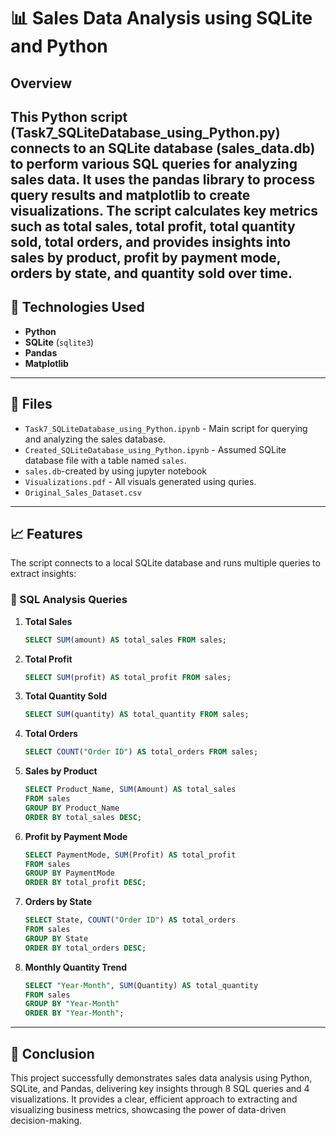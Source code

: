 
# 📊 Sales Data Analysis using SQLite and Python

## Overview

This Python script (Task7_SQLiteDatabase_using_Python.py) connects to an SQLite database (sales_data.db) to perform various SQL queries for analyzing sales data. It uses the pandas library to process query results and matplotlib to create visualizations. The script calculates key metrics such as total sales, total profit, total quantity sold, total orders, and provides insights into sales by product, profit by payment mode, orders by state, and quantity sold over time.
---

## 🔧 Technologies Used

- **Python**
- **SQLite** (`sqlite3`)
- **Pandas**
- **Matplotlib**

---

## 📂 Files

- `Task7_SQLiteDatabase_using_Python.ipynb` - Main script for querying and analyzing the sales database.
- `Created_SQLiteDatabase_using_Python.ipynb`  - Assumed SQLite database file with a table named `sales`.
- `sales.db`-created by using jupyter notebook
- `Visualizations.pdf` - All visuals generated using quries.
- `Original_Sales_Dataset.csv`

---

## 📈 Features

The script connects to a local SQLite database and runs multiple queries to extract insights:

### 📌 SQL Analysis Queries

1. **Total Sales**
   ```sql
   SELECT SUM(amount) AS total_sales FROM sales;
   ```

2. **Total Profit**
   ```sql
   SELECT SUM(profit) AS total_profit FROM sales;
   ```

3. **Total Quantity Sold**
   ```sql
   SELECT SUM(quantity) AS total_quantity FROM sales;
   ```

4. **Total Orders**
   ```sql
   SELECT COUNT("Order ID") AS total_orders FROM sales;
   ```

5. **Sales by Product**
   ```sql
   SELECT Product_Name, SUM(Amount) AS total_sales 
   FROM sales 
   GROUP BY Product_Name 
   ORDER BY total_sales DESC;
   ```

6. **Profit by Payment Mode**
   ```sql
   SELECT PaymentMode, SUM(Profit) AS total_profit 
   FROM sales 
   GROUP BY PaymentMode 
   ORDER BY total_profit DESC;
   ```

7. **Orders by State**
   ```sql
   SELECT State, COUNT("Order ID") AS total_orders 
   FROM sales 
   GROUP BY State 
   ORDER BY total_orders DESC;
   ```

8. **Monthly Quantity Trend**
   ```sql
   SELECT "Year-Month", SUM(Quantity) AS total_quantity 
   FROM sales 
   GROUP BY "Year-Month" 
   ORDER BY "Year-Month";
   ```
---
## 🎯 Conclusion

This project successfully demonstrates sales data analysis using Python, SQLite, and Pandas, delivering key insights through 8 SQL queries and 4 visualizations. It provides a clear, efficient approach to extracting and visualizing business metrics, showcasing the power of data-driven decision-making.
